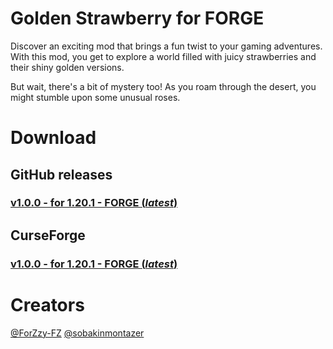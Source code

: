 # Golden Strawberry for FORGE
Discover an exciting mod that brings a fun twist to your gaming adventures. With this mod, you get to explore a world filled with juicy strawberries and their shiny golden versions.

But wait, there's a bit of mystery too! As you roam through the desert, you might stumble upon some unusual roses.
# Download
## GitHub releases
### [v1.0.0 - for 1.20.1 - FORGE (*latest*)](https://github.com/sobakinmontazer/GoldenStrawberry/releases/tag/v1.0.0-1.20.1-forge)
## CurseForge
### [v1.0.0 - for 1.20.1 - FORGE (*latest*)](https://www.curseforge.com/minecraft/mc-mods/golden-strawberry/files/5032309)

# Creators
[@ForZzy-FZ](https://github.com/ForZzy-FZ)
[@sobakinmontazer](https://github.com/sobakinmontazer)
